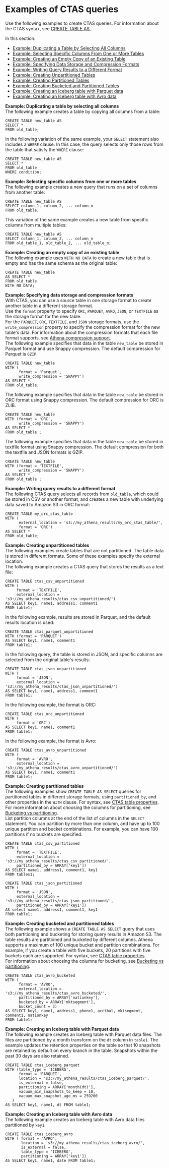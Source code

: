 # Examples of CTAS queries<a name="ctas-examples"></a>

Use the following examples to create CTAS queries\. For information about the CTAS syntax, see [ CREATE TABLE AS ](create-table-as.md)\.

In this section: 
+  [Example: Duplicating a Table by Selecting All Columns](#ctas-example-dupe-table) 
+  [Example: Selecting Specific Columns From One or More Tables](#ctas-example-specify-columns) 
+  [Example: Creating an Empty Copy of an Existing Table](#ctas-example-empty-table) 
+  [Example: Specifying Data Storage and Compression Formats](#ctas-example-compression) 
+  [Example: Writing Query Results to a Different Format](#ctas-example-format) 
+  [Example: Creating Unpartitioned Tables](#ctas-example-unpartitioned) 
+  [Example: Creating Partitioned Tables](#ctas-example-partitioned) 
+  [Example: Creating Bucketed and Partitioned Tables](#ctas-example-bucketed) 
+  [Example: Creating an Iceberg table with Parquet data](#ctas-example-iceberg-parquet) 
+  [Example: Creating an Iceberg table with Avro data](#ctas-example-iceberg-avro) 

**Example: Duplicating a table by selecting all columns**  
The following example creates a table by copying all columns from a table:  

```
CREATE TABLE new_table AS 
SELECT * 
FROM old_table;
```
In the following variation of the same example, your `SELECT` statement also includes a `WHERE` clause\. In this case, the query selects only those rows from the table that satisfy the `WHERE` clause:   

```
CREATE TABLE new_table AS 
SELECT * 
FROM old_table 
WHERE condition;
```

**Example: Selecting specific columns from one or more tables**  
The following example creates a new query that runs on a set of columns from another table:  

```
CREATE TABLE new_table AS 
SELECT column_1, column_2, ... column_n 
FROM old_table;
```
This variation of the same example creates a new table from specific columns from multiple tables:   

```
CREATE TABLE new_table AS
SELECT column_1, column_2, ... column_n 
FROM old_table_1, old_table_2, ... old_table_n;
```

**Example: Creating an empty copy of an existing table**  
The following example uses `WITH NO DATA` to create a new table that is empty and has the same schema as the original table:  

```
CREATE TABLE new_table 
AS SELECT * 
FROM old_table
WITH NO DATA;
```

**Example: Specifying data storage and compression formats**  
With CTAS, you can use a source table in one storage format to create another table in a different storage format\.   
Use the `format` property to specify `ORC`, `PARQUET`, `AVRO`, `JSON`, or `TEXTFILE` as the storage format for the new table\.   
For the `PARQUET`, `ORC`, `TEXTFILE`, and `JSON` storage formats, use the `write_compression` property to specify the compression format for the new table's data\. For information about the compression formats that each file format supports, see [Athena compression support](compression-formats.md)\.  
The following example specifies that data in the table `new_table` be stored in Parquet format and use Snappy compression\. The default compression for Parquet is `GZIP`\.  

```
CREATE TABLE new_table
WITH (
      format = 'Parquet',
      write_compression = 'SNAPPY')
AS SELECT *
FROM old_table;
```
The following example specifies that data in the table `new_table` be stored in ORC format using Snappy compression\. The default compression for ORC is ZLIB\.  

```
CREATE TABLE new_table
WITH (format = 'ORC',
      write_compression = 'SNAPPY')
AS SELECT *
FROM old_table ;
```
The following example specifies that data in the table `new_table` be stored in textfile format using Snappy compression\. The default compression for both the textfile and JSON formats is GZIP\.  

```
CREATE TABLE new_table
WITH (format = 'TEXTFILE',
      write_compression = 'SNAPPY')
AS SELECT *
FROM old_table ;
```

**Example: Writing query results to a different format**  
The following CTAS query selects all records from `old_table`, which could be stored in CSV or another format, and creates a new table with underlying data saved to Amazon S3 in ORC format:   

```
CREATE TABLE my_orc_ctas_table
WITH (
      external_location = 's3://my_athena_results/my_orc_stas_table/',
      format = 'ORC')
AS SELECT * 
FROM old_table;
```

**Example: Creating unpartitioned tables**  
The following examples create tables that are not partitioned\. The table data is stored in different formats\. Some of these examples specify the external location\.   
The following example creates a CTAS query that stores the results as a text file:  

```
CREATE TABLE ctas_csv_unpartitioned 
WITH (
     format = 'TEXTFILE', 
     external_location = 's3://my_athena_results/ctas_csv_unpartitioned/') 
AS SELECT key1, name1, address1, comment1
FROM table1;
```
In the following example, results are stored in Parquet, and the default results location is used:  

```
CREATE TABLE ctas_parquet_unpartitioned 
WITH (format = 'PARQUET') 
AS SELECT key1, name1, comment1
FROM table1;
```
In the following query, the table is stored in JSON, and specific columns are selected from the original table's results:  

```
CREATE TABLE ctas_json_unpartitioned 
WITH (
     format = 'JSON',  
     external_location = 's3://my_athena_results/ctas_json_unpartitioned/') 
AS SELECT key1, name1, address1, comment1
FROM table1;
```
In the following example, the format is ORC:  

```
CREATE TABLE ctas_orc_unpartitioned 
WITH (
     format = 'ORC') 
AS SELECT key1, name1, comment1 
FROM table1;
```
In the following example, the format is Avro:  

```
CREATE TABLE ctas_avro_unpartitioned 
WITH (
     format = 'AVRO', 
     external_location = 's3://my_athena_results/ctas_avro_unpartitioned/') 
AS SELECT key1, name1, comment1
FROM table1;
```

**Example: Creating partitioned tables**  
The following examples show `CREATE TABLE AS SELECT` queries for partitioned tables in different storage formats, using `partitioned_by`, and other properties in the `WITH` clause\. For syntax, see [CTAS table properties](create-table-as.md#ctas-table-properties)\. For more information about choosing the columns for partitioning, see [Bucketing vs partitioning](bucketing-vs-partitioning.md)\.  
List partition columns at the end of the list of columns in the `SELECT` statement\. You can partition by more than one column, and have up to 100 unique partition and bucket combinations\. For example, you can have 100 partitions if no buckets are specified\.

```
CREATE TABLE ctas_csv_partitioned 
WITH (
     format = 'TEXTFILE',  
     external_location = 's3://my_athena_results/ctas_csv_partitioned/', 
     partitioned_by = ARRAY['key1']) 
AS SELECT name1, address1, comment1, key1
FROM tables1;
```

```
CREATE TABLE ctas_json_partitioned 
WITH (
     format = 'JSON', 
     external_location = 's3://my_athena_results/ctas_json_partitioned/', 
     partitioned_by = ARRAY['key1']) 
AS select name1, address1, comment1, key1 
FROM table1;
```

**Example: Creating bucketed and partitioned tables**  
The following example shows a `CREATE TABLE AS SELECT` query that uses both partitioning and bucketing for storing query results in Amazon S3\. The table results are partitioned and bucketed by different columns\. Athena supports a maximum of 100 unique bucket and partition combinations\. For example, if you create a table with five buckets, 20 partitions with five buckets each are supported\. For syntax, see [CTAS table properties](create-table-as.md#ctas-table-properties)\.  
For information about choosing the columns for bucketing, see [Bucketing vs partitioning](bucketing-vs-partitioning.md)\.  

```
CREATE TABLE ctas_avro_bucketed 
WITH (
      format = 'AVRO', 
      external_location = 's3://my_athena_results/ctas_avro_bucketed/', 
      partitioned_by = ARRAY['nationkey'], 
      bucketed_by = ARRAY['mktsegment'], 
      bucket_count = 3) 
AS SELECT key1, name1, address1, phone1, acctbal, mktsegment, comment1, nationkey 
FROM table1;
```

**Example: Creating an Iceberg table with Parquet data**  
The following example creates an Iceberg table with Parquet data files\. The files are partitioned by a month transform on the `dt` column in `table1`\. The example updates the retention properties on the table so that 10 snapshots are retained by default on every branch in the table\. Snapshots within the past 30 days are also retained\.  
  

```
CREATE TABLE ctas_iceberg_parquet
WITH (table_type = 'ICEBERG',
      format = 'PARQUET', 
      location = 's3://my_athena_results/ctas_iceberg_parquet/', 
      is_external = false,
      partitioning = ARRAY['month(dt)'],
      vacuum_min_snapshots_to_keep = 10,
      vacuum_max_snapshot_age_ms = 259200
   ) 
AS SELECT key1, name1, dt FROM table1;
```

**Example: Creating an Iceberg table with Avro data**  
The following example creates an Iceberg table with Avro data files partitioned by `key1`\.  

```
CREATE TABLE ctas_iceberg_avro
WITH ( format = 'AVRO', 
       location = 's3://my_athena_results/ctas_iceberg_avro/', 
       is_external = false,
       table_type = 'ICEBERG',
       partitioning = ARRAY['key1']) 
AS SELECT key1, name1, date FROM table1;
```